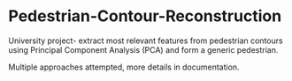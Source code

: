 # Pedestrian-Contour-Reconstruction
University project- extract most relevant features from pedestrian contours using Principal Component Analysis (PCA) and form a generic pedestrian. 

Multiple approaches attempted, more details in documentation.
